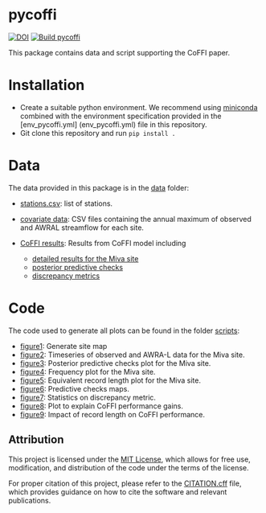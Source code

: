 # pycoffi
 [![DOI](https://zenodo.org/badge/DOI/10.5281/zenodo.17247296.svg)](https://doi.org/10.5281/zenodo.17247296) 
 [![Build pycoffi](https://github.com/jlerat/pycoffi/actions/workflows/python-package-conda.yml/badge.svg)](https://github.com/jlerat/pycoffi/actions/workflows/python-package-conda.yml) 

This package contains data and script supporting the CoFFI paper.

# Installation
- Create a suitable python environment. We recommend using [miniconda](https://docs.conda.io/projects/miniconda/en/latest/) combined with the environment specification provided in the [env\_pycoffi.yml] (env_pycoffi.yml) file in this repository.
- Git clone this repository and run `pip install .`

# Data
The data provided in this package is in the [data](data) folder:
* [stations.csv](data/stations.csv): list of stations.

* [covariate data](data/covariate): CSV files containing the annual maximum of
  observed and AWRAL streamflow for each site.

* [CoFFI results](outputs): Results from CoFFI model including
    * [detailed results for the Miva site](outputs/results_138001_v7.3)
    * [posterior predictive checks](outputs/posterior_predictive_checks_v7.3)
    * [discrepancy metrics](outputs/metrics_v7.3)

# Code
The code used to generate all plots can be found in the folder
[scripts](scripts):
* [figure1](scripts/figure1_site_map.py): Generate site map
* [figure2](scripts/figure2_data_timeseries.py): Timeseries of observed and
  AWRA-L data for the Miva site.
* [figure3](scripts/figure3_posterior_predictive_checks.py): Posterior
  predictive checks plot for the Miva site.
* [figure4](scripts/figure4_frequency_plot.py): Frequency plot for the Miva
  site.
* [figure5](scripts/figure5_equivalent_record_length.py): Equivalent record
  length plot for the Miva site.
* [figure6](scripts/figure6_predictive_checks_maps.py): Predictive checks maps.
* [figure7](scripts/figure7_discrepancy_stats.py): Statistics on discrepancy
  metric.
* [figure8](scripts/figure8_explain_gains.py): Plot to explain CoFFI
  performance gains.
* [figure9](scripts/figure9_impact_record_length.py): Impact of record length
  on CoFFI performance.


## Attribution
This project is licensed under the [MIT License](LICENSE), which allows for free use, modification, and distribution of the code under the terms of the license.

For proper citation of this project, please refer to the [CITATION.cff](CITATION.cff) file, which provides guidance on how to cite the software and relevant publications.
